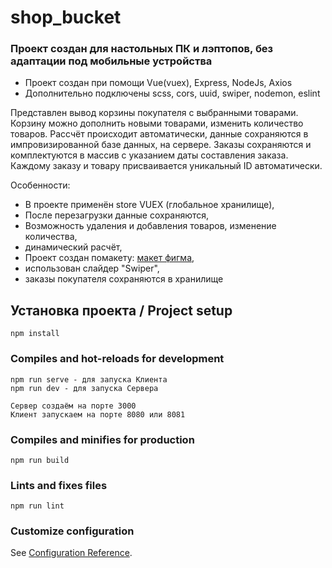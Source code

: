 # shop_bucket
### Проект создан для настольных ПК и лэптопов, __без адаптации под мобильные устройства__
- Проект создан при помощи Vue(vuex), Express, NodeJs, Axios
- Дополнительно подключены scss, cors, uuid, swiper, nodemon, eslint

Представлен вывод корзины покупателя с выбранными товарами. Корзину можно дополнить новыми товарами, изменить количество товаров.
Рассчёт происходит автоматически, данные сохраняются в импровизированной базе данных, на сервере.
Заказы сохраняются и комплектуются в массив с указанием даты составления заказа. 
Каждому заказу и товару присваивается уникальный ID автоматически.

Особенности:
- В проекте применён store VUEX (глобальное хранилище),
- После перезагрузки данные сохраняются,
- Возможность удаления и добавления товаров, изменение количества,
- динамический расчёт,
- Проект создан помакету: [макет фигма](https://www.figma.com/file/Foy98EhCVYrjBXzqOJAoKc/%D0%A2%D0%B5%D1%81%D1%82%D0%BE%D0%B2%D0%BE%D0%B5-Vue-(Copy)?node-id=1%3A210),
- использован слайдер "Swiper",
- заказы покупателя сохраняются в хранилище


## Установка проекта / Project setup
```
npm install
```

### Compiles and hot-reloads for development
```
npm run serve - для запуска Клиента
npm run dev - для запуска Сервера

Сервер создаём на порте 3000
Клиент запускаем на порте 8080 или 8081

```

### Compiles and minifies for production
```
npm run build
```

### Lints and fixes files
```
npm run lint
```

### Customize configuration
See [Configuration Reference](https://cli.vuejs.org/config/).

